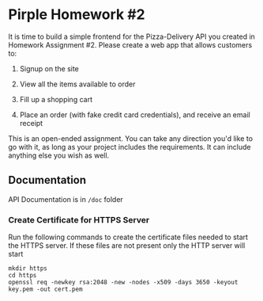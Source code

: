 # Pirple Homework #2

It is time to build a simple frontend for the Pizza-Delivery API you created in Homework Assignment #2. Please create a web app that allows customers to:

1. Signup on the site

2. View all the items available to order

3. Fill up a shopping cart

4. Place an order (with fake credit card credentials), and receive an email receipt

This is an open-ended assignment. You can take any direction you'd like to go with it, as long as your project includes the requirements. It can include anything else you wish as well. 

## Documentation
API Documentation is in `/doc` folder

### Create Certificate for HTTPS Server
Run the following commands to create the certificate files needed to start the HTTPS server. If these files are not present only the HTTP server will start
```
mkdir https
cd https
openssl req -newkey rsa:2048 -new -nodes -x509 -days 3650 -keyout key.pem -out cert.pem
```
